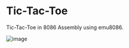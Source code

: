 # Tic-Tac-Toe
Tic-Tac-Toe in 8086 Assembly using emu8086.

<img alt="image" src="https://github.com/user-attachments/assets/0dd65207-bd26-4500-b5b5-963468ba45c2">
